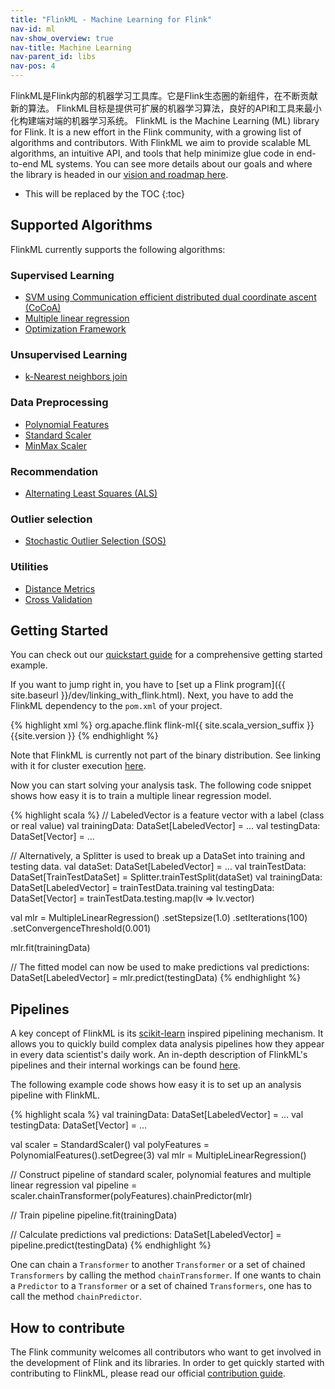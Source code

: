 ```yaml
---
title: "FlinkML - Machine Learning for Flink"
nav-id: ml
nav-show_overview: true
nav-title: Machine Learning
nav-parent_id: libs
nav-pos: 4
---
```

<!--
Licensed to the Apache Software Foundation (ASF) under one
or more contributor license agreements.  See the NOTICE file
distributed with this work for additional information
regarding copyright ownership.  The ASF licenses this file
to you under the Apache License, Version 2.0 (the
"License"); you may not use this file except in compliance
with the License.  You may obtain a copy of the License at

  http://www.apache.org/licenses/LICENSE-2.0

Unless required by applicable law or agreed to in writing,
software distributed under the License is distributed on an
"AS IS" BASIS, WITHOUT WARRANTIES OR CONDITIONS OF ANY
KIND, either express or implied.  See the License for the
specific language governing permissions and limitations
under the License.
-->

FlinkML是Flink内部的机器学习工具库。它是Flink生态圈的新组件，在不断贡献新的算法。
FlinkML目标是提供可扩展的机器学习算法，良好的API和工具来最小化构建端对端的机器学习系统。
FlinkML is the Machine Learning (ML) library for Flink. It is a new effort in the Flink community,
with a growing list of algorithms and contributors. With FlinkML we aim to provide
scalable ML algorithms, an intuitive API, and tools that help minimize glue code in end-to-end ML
systems. You can see more details about our goals and where the library is headed in our [vision
and roadmap here](https://cwiki.apache.org/confluence/display/FLINK/FlinkML%3A+Vision+and+Roadmap).

* This will be replaced by the TOC
{:toc}

## Supported Algorithms

FlinkML currently supports the following algorithms:

### Supervised Learning

* [SVM using Communication efficient distributed dual coordinate ascent (CoCoA)](svm.html)
* [Multiple linear regression](multiple_linear_regression.html)
* [Optimization Framework](optimization.html)

### Unsupervised Learning

* [k-Nearest neighbors join](knn.html)

### Data Preprocessing

* [Polynomial Features](polynomial_features.html)
* [Standard Scaler](standard_scaler.html)
* [MinMax Scaler](min_max_scaler.html)

### Recommendation

* [Alternating Least Squares (ALS)](als.html)

### Outlier selection

* [Stochastic Outlier Selection (SOS)](sos.html)

### Utilities

* [Distance Metrics](distance_metrics.html)
* [Cross Validation](cross_validation.html)

## Getting Started

You can check out our [quickstart guide](quickstart.html) for a comprehensive getting started
example.

If you want to jump right in, you have to [set up a Flink program]({{ site.baseurl }}/dev/linking_with_flink.html).
Next, you have to add the FlinkML dependency to the `pom.xml` of your project.

{% highlight xml %}
<dependency>
  <groupId>org.apache.flink</groupId>
  <artifactId>flink-ml{{ site.scala_version_suffix }}</artifactId>
  <version>{{site.version }}</version>
</dependency>
{% endhighlight %}

Note that FlinkML is currently not part of the binary distribution.
See linking with it for cluster execution [here]({{site.baseurl}}/dev/linking.html).

Now you can start solving your analysis task.
The following code snippet shows how easy it is to train a multiple linear regression model.

{% highlight scala %}
// LabeledVector is a feature vector with a label (class or real value)
val trainingData: DataSet[LabeledVector] = ...
val testingData: DataSet[Vector] = ...

// Alternatively, a Splitter is used to break up a DataSet into training and testing data.
val dataSet: DataSet[LabeledVector] = ...
val trainTestData: DataSet[TrainTestDataSet] = Splitter.trainTestSplit(dataSet)
val trainingData: DataSet[LabeledVector] = trainTestData.training
val testingData: DataSet[Vector] = trainTestData.testing.map(lv => lv.vector)

val mlr = MultipleLinearRegression()
  .setStepsize(1.0)
  .setIterations(100)
  .setConvergenceThreshold(0.001)

mlr.fit(trainingData)

// The fitted model can now be used to make predictions
val predictions: DataSet[LabeledVector] = mlr.predict(testingData)
{% endhighlight %}

## Pipelines

A key concept of FlinkML is its [scikit-learn](http://scikit-learn.org) inspired pipelining mechanism.
It allows you to quickly build complex data analysis pipelines how they appear in every data scientist's daily work.
An in-depth description of FlinkML's pipelines and their internal workings can be found [here](pipelines.html).

The following example code shows how easy it is to set up an analysis pipeline with FlinkML.

{% highlight scala %}
val trainingData: DataSet[LabeledVector] = ...
val testingData: DataSet[Vector] = ...

val scaler = StandardScaler()
val polyFeatures = PolynomialFeatures().setDegree(3)
val mlr = MultipleLinearRegression()

// Construct pipeline of standard scaler, polynomial features and multiple linear regression
val pipeline = scaler.chainTransformer(polyFeatures).chainPredictor(mlr)

// Train pipeline
pipeline.fit(trainingData)

// Calculate predictions
val predictions: DataSet[LabeledVector] = pipeline.predict(testingData)
{% endhighlight %}

One can chain a `Transformer` to another `Transformer` or a set of chained `Transformers` by calling the method `chainTransformer`.
If one wants to chain a `Predictor` to a `Transformer` or a set of chained `Transformers`, one has to call the method `chainPredictor`.


## How to contribute

The Flink community welcomes all contributors who want to get involved in the development of Flink and its libraries.
In order to get quickly started with contributing to FlinkML, please read our official
[contribution guide]({{site.baseurl}}/dev/libs/ml/contribution_guide.html).
